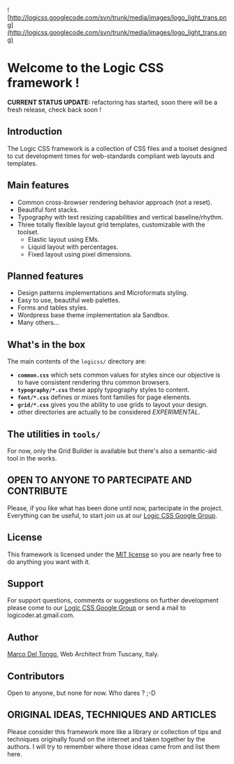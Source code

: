 ![http://logicss.googlecode.com/svn/trunk/media/images/logo_light_trans.png](http://logicss.googlecode.com/svn/trunk/media/images/logo_light_trans.png)

# Welcome to the Logic CSS framework ! #

**CURRENT STATUS UPDATE:** refactoring has started, soon there will be a fresh release, check back soon !

## Introduction ##

The Logic CSS framework is a collection of CSS files and a toolset designed to
cut development times for web-standards compliant web layouts and templates.

## Main features ##

  * Common cross-browser rendering behavior approach (not a reset).
  * Beautiful font stacks.
  * Typography with text resizing capabilities and vertical baseline/rhythm.
  * Three totally flexible layout grid templates, customizable with the toolset.
    * Elastic layout using EMs.
    * Liquid layout with percentages.
    * Fixed layout using pixel dimensions.

## Planned features ##

  * Design patterns implementations and Microformats styling.
  * Easy to use, beautiful web palettes.
  * Forms and tables styles.
  * Wordpress base theme implementation ala Sandbox.
  * Many others...

## What's in the box ##

The main contents of the `logicss/` directory are:

  * **`common.css`** which sets common values for styles since our objective is to have consistent rendering thru common browsers.
  * **`typography/*.css`** these apply typography styles to content.
  * **`font/*.css`** defines or mixes font families for page elements.
  * **`grid/*.css`** gives you the ability to use grids to layout your design.
  * other directories are actually to be considered _EXPERIMENTAL_.

## The utilities in `tools/` ##

For now, only the Grid Builder is available but there's also a semantic-aid tool in the works.

## OPEN TO ANYONE TO PARTECIPATE AND CONTRIBUTE ##

Please, if you like what has been done until now, partecipate in the project.
Everything can be useful, to start join us at our
[Logic CSS Google Group](http://groups.google.com/group/logicss).

## License ##

This framework is licensed under the [MIT license](http://logicss.googlecode.com/svn/trunk/logicss/LICENSE) so you are nearly free to do anything you want with it.

## Support ##

For support questions, comments or suggestions on further development please come to our [Logic CSS Google Group](http://groups.google.com/group/logicss) or send a mail to logicoder.at.gmail.com.

## Author ##

[Marco Del Tongo](http://marcodeltongo.com), Web Architect from Tuscany, Italy.

## Contributors ##

Open to anyone, but none for now. Who dares ? ;-D

## ORIGINAL IDEAS, TECHNIQUES AND ARTICLES ##

Please consider this framework more like a library or collection of tips and
techniques originally found on the internet and taken together by the authors.
I will try to remember where those ideas came from and list them here.
